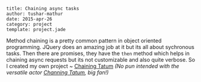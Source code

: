```metadata
title: Chaining async tasks
author: tushar-mathur
date: 2015-apr-26
category: project
template: project.jade
```

Method chaining is a pretty common pattern in object oriented programming. JQuery does an amazing job at it but its all about sychronous tasks. Then there are promises, they have the `then` method which helps in chaining async requests but its not customizable and also quite verbose. So I created my own project ~ [Chaining Tatum](https://github.com/tusharmath/chaining-tatum) *(No pun intended with the versatile actor [Channing Tatum](http://www.imdb.com/name/nm1475594/), big fan!)*

